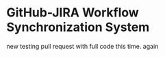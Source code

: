 # GitHub-JIRA Workflow Synchronization System
new testing pull request with full code this time.
again
